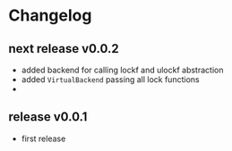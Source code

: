 
# Changelog

## next release v0.0.2

- added backend for calling lockf and ulockf abstraction
- added `VirtualBackend` passing all lock functions
- 


## release v0.0.1

- first release
